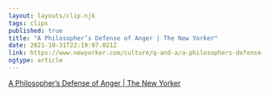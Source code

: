 ```yaml
---
layout: layouts/clip.njk 
tags: clips 
published: true 
title: "A Philosopher’s Defense of Anger | The New Yorker" 
date: 2021-10-31T22:19:07.021Z 
link: https://www.newyorker.com/culture/q-and-a/a-philosophers-defense-of-anger 
ogtype: article 
---
```

[A Philosopher’s Defense of Anger | The New Yorker](https://www.newyorker.com/culture/q-and-a/a-philosophers-defense-of-anger) 
